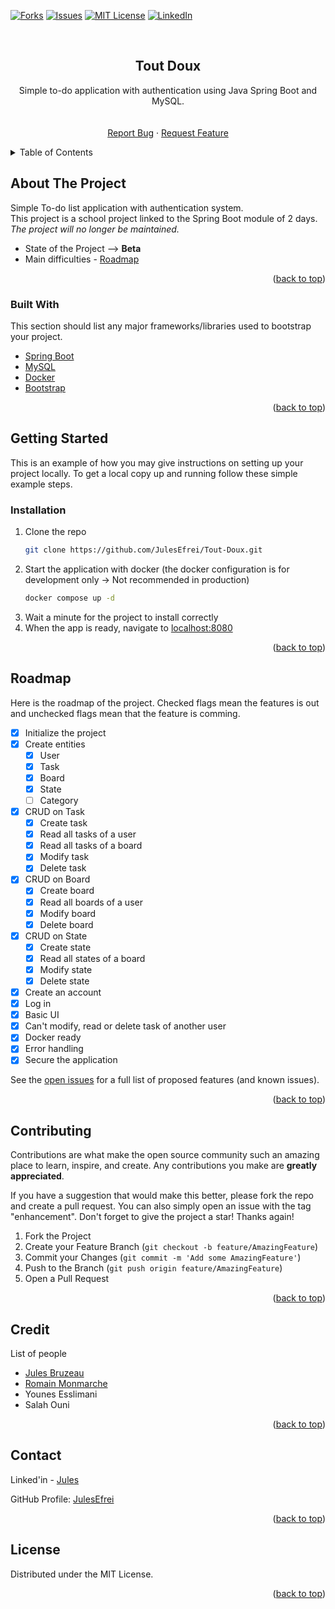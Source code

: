 <div id="top"></div>

<!-- [![Contributors][contributors-shield]][contributors-url] -->
<!-- [![Stargazers][stars-shield]][stars-url] -->
[![Forks][forks-shield]][forks-url]
[![Issues][issues-shield]][issues-url]
[![MIT License][license-shield]][license-url]
[![LinkedIn][linkedin-shield]][linkedin-url]


<!-- PROJECT LOGO -->
<br />
<div align="center">

<h2 align="center">Tout Doux</h2>

  <p align="center">
    Simple to-do application with authentication using Java Spring Boot and MySQL.
    <br />
    <!-- <a href="https://github.com/JulesEfrei/Tout-Doux"><strong>Explore the docs</strong></a> -->
    <br />
    <br />
    <!-- <a href="https://github.com/JulesEfrei/Tout-Doux">View Demo</a>
    · -->
    <a href="https://github.com/JulesEfrei/Tout-Doux/issues">Report Bug</a>
    ·
    <a href="https://github.com/JulesEfrei/Tout-Doux/pulls">Request Feature</a>
  </p>
</div>



<!-- TABLE OF CONTENTS -->
<details>
  <summary>Table of Contents</summary>
  <ol>
    <li>
      <a href="#about-the-project">About The Project</a>
      <ul>
        <li><a href="#built-with">Built With</a></li>
      </ul>
    </li>
    <li>
      <a href="#getting-started">Getting Started</a>
      <ul>
        <li><a href="#installation">Installation</a></li>
      </ul>
    </li>
    <li><a href="#roadmap">Roadmap / Features</a></li>
    <li><a href="#contributing">Contributing</a></li>
    <li><a href="#license">License</a></li>
    <li><a href="#contact">Contact</a></li>
    <li><a href="#credit">Credit</a></li>
  </ol>
</details>



<!-- ABOUT THE PROJECT -->
## About The Project

Simple To-do list application with authentication system.<br/>
This project is a school project linked to the Spring Boot module of 2 days. *The project will no longer be maintained.*

* State of the Project --> **Beta**
* Main difficulties - [Roadmap](#roadmap)


<p align="right">(<a href="#top">back to top</a>)</p>



### Built With

This section should list any major frameworks/libraries used to bootstrap your project.

* [Spring Boot](https://spring.io/)
* [MySQL](https://www.mysql.com/fr/)
* [Docker](https://www.docker.com/)
* [Bootstrap](https://getbootstrap.com/)

<p align="right">(<a href="#top">back to top</a>)</p>



<!-- GETTING STARTED -->
## Getting Started

This is an example of how you may give instructions on setting up your project locally.
To get a local copy up and running follow these simple example steps.


### Installation

1. Clone the repo
   ```sh
   git clone https://github.com/JulesEfrei/Tout-Doux.git
   ```
2. Start the application with docker (the docker configuration is for development only -> Not recommended in production)
   ```sh
   docker compose up -d
   ```
3. Wait a minute for the project to install correctly
4. When the app is ready, navigate to [localhost:8080](http://localhost:8080)

<p align="right">(<a href="#top">back to top</a>)</p>

<!-- ROADMAP -->
## Roadmap

Here is the roadmap of the project. Checked flags mean the features is out and unchecked flags mean that the feature is comming.

- [x] Initialize the project
- [x] Create entities
  - [x] User
  - [x] Task
  - [x] Board
  - [x] State
  - [ ] Category
- [x] CRUD on Task
  - [x] Create task
  - [x] Read all tasks of a user
  - [x] Read all tasks of a board
  - [x] Modify task
  - [x] Delete task
- [x] CRUD on Board
  - [x] Create board
  - [x] Read all boards of a user
  - [x] Modify board
  - [x] Delete board
- [x] CRUD on State
    - [x] Create state
    - [x] Read all states of a board
    - [x] Modify state
    - [x] Delete state
- [x] Create an account
- [x] Log in
- [x] Basic UI
- [x] Can't modify, read or delete task of another user
- [x] Docker ready
- [x] Error handling
- [x] Secure the application

See the [open issues](https://github.com/JulesEfrei/Tout-Doux/issues) for a full list of proposed features (and known issues).

<p align="right">(<a href="#top">back to top</a>)</p>



<!-- CONTRIBUTING -->
## Contributing

Contributions are what make the open source community such an amazing place to learn, inspire, and create. Any contributions you make are **greatly appreciated**.

If you have a suggestion that would make this better, please fork the repo and create a pull request. You can also simply open an issue with the tag "enhancement".
Don't forget to give the project a star! Thanks again!

1. Fork the Project
2. Create your Feature Branch (`git checkout -b feature/AmazingFeature`)
3. Commit your Changes (`git commit -m 'Add some AmazingFeature'`)
4. Push to the Branch (`git push origin feature/AmazingFeature`)
5. Open a Pull Request

<p align="right">(<a href="#top">back to top</a>)</p>



<!-- Credit -->
## Credit

List of people

* [Jules Bruzeau](https://github.com/JulesEfrei)
* [Romain Monmarche](https://github.com/RoromainM)
* Younes Esslimani
* Salah Ouni

<p align="right">(<a href="#top">back to top</a>)</p>



<!-- CONTACT -->
## Contact

Linked'in - [Jules](https://www.linkedin.com/in/jules-bruzeau/)

GitHub Profile: [JulesEfrei](https://github.com/JulesEfrei/)

<p align="right">(<a href="#top">back to top</a>)</p>



<!-- LICENSE -->
## License

Distributed under the MIT License.

<p align="right">(<a href="#top">back to top</a>)</p>






<!-- MARKDOWN LINKS & IMAGES -->
<!-- [contributors-shield]: https://img.shields.io/github/contributors/JulesEfrei/Tout-Doux.svg?style=for-the-badge
[contributors-url]: https://github.com/JulesEfrei/Tout-Doux/graphs/contributors -->
<!-- [stars-shield]: https://img.shields.io/github/stars/JulesEfrei/Tout-Doux.svg?style=for-the-badge
[stars-url]: https://github.com/JulesEfrei/Tout-Doux/stargazers -->
[forks-shield]: https://img.shields.io/github/forks/JulesEfrei/Tout-Doux.svg?style=for-the-badge
[forks-url]: https://github.com/JulesEfrei/Tout-Doux/network/members
[issues-shield]: https://img.shields.io/github/issues/JulesEfrei/Tout-Doux.svg?style=for-the-badge
[issues-url]: https://github.com/JulesEfrei/Tout-Doux/issues
[license-shield]: https://img.shields.io/github/license/JulesEfrei/Tout-Doux.svg?style=for-the-badge
[license-url]: https://github.com/JulesEfrei/Tout-Doux/blob/master/LICENSE
[linkedin-shield]: https://img.shields.io/badge/-LinkedIn-black.svg?style=for-the-badge&logo=linkedin&colorB=555
[linkedin-url]: https://www.linkedin.com/in/jules-bruzeau/
[product-screenshot]: images/screenshot.png
